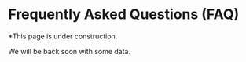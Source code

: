 # Frequently Asked Questions (FAQ)

*This page is under construction.

We will be back soon with some data.
